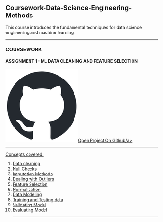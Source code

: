 
<h2> Coursework-Data-Science-Engineering-Methods</h2>
This course introduces the fundamental techniques for data science engineering and machine learning.
<hr>
<h3> COURSEWORK </h3>

<h4>ASSIGNMENT 1 : ML DATA CLEANING AND FEATURE SELECTION </h4>
<a href="https://github.com/ShreyaJaiswal1604/Coursework-Data-Science-Engineering-Methods/tree/main/ML%20Data%20Cleaning%20and%20Feature%20Selection">
<img src="https://github.com/ShreyaJaiswal1604/Coursework-Data-Science-Engineering-Methods/blob/main/github-mark.png" />Open Project On Github/a>
<hr>

Concepts covered:
<ol>
<li> Data cleaning </li>
<li> Null Checks </li>
<li> Imputation Methods </li>
<li> Dealing with Outliers</li>
<li> Feature Selection</li>
<li> Normalization </li>
<li> Data Modeling </li>
<li> Training and Testing data</li>
<li> Validating Model</li>
<li>Evaluating Model </li>

<hr>

